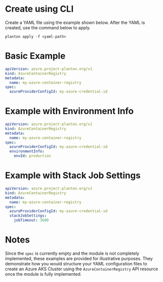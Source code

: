 # Create using CLI

Create a YAML file using the example shown below. After the YAML is created, use the command below to apply.

```shell
planton apply -f <yaml-path>
```

# Basic Example

```yaml
apiVersion: azure.project-planton.org/v1
kind: AzureContainerRegistry
metadata:
  name: my-azure-container-registry
spec:
  azureProviderConfigId: my-azure-credential-id
```

# Example with Environment Info

```yaml
apiVersion: azure.project-planton.org/v1
kind: AzureContainerRegistry
metadata:
  name: my-azure-container-registry
spec:
  azureProviderConfigId: my-azure-credential-id
  environmentInfo:
    envId: production
```

# Example with Stack Job Settings

```yaml
apiVersion: azure.project-planton.org/v1
kind: AzureContainerRegistry
metadata:
  name: my-azure-container-registry
spec:
  azureProviderConfigId: my-azure-credential-id
  stackJobSettings:
    jobTimeout: 3600
```

# Notes

Since the `spec` is currently empty and the module is not completely implemented, these examples are provided for illustrative purposes. They demonstrate how you would structure your YAML configuration files to create an Azure AKS Cluster using the `AzureContainerRegistry` API resource once the module is fully implemented.

